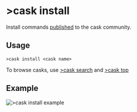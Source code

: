 # >cask install
Install commands [published](https://github.com/RekkyRek/cask/blob/master/docs/publish.md) to the cask community.

## Usage
```
>cask install <cask name>
```

To browse casks, use [>cask search](https://github.com/RekkyRek/cask/blob/master/docs/search.md) and [>cask top](https://github.com/RekkyRek/cask/blob/master/docs/top.md)

## Example
![>cask install example](https://i.imgur.com/xwmkyaj.png)
